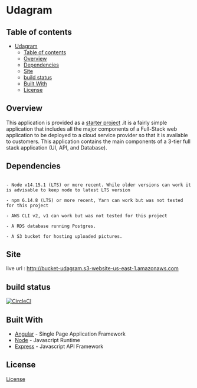 # Udagram

## Table of contents

- [Udagram](#udagram)
  - [Table of contents](#table-of-contents)
  - [Overview](#overview)
  - [Dependencies](#dependencies)
  - [Site](#site)
  - [build status](#build-status)
  - [Built With](#built-with)
  - [License](#license)

## Overview

This application is provided as a [starter project](https://github.com/udacity/nd0067-c4-deployment-process-project-starter) .it is a fairly simple application that includes all the major components of a Full-Stack web application to be deployed to a cloud service provider so that it is available to customers. This application contains the main components of a 3-tier full stack application (UI, API, and Database).

## Dependencies

```

- Node v14.15.1 (LTS) or more recent. While older versions can work it is advisable to keep node to latest LTS version

- npm 6.14.8 (LTS) or more recent, Yarn can work but was not tested for this project

- AWS CLI v2, v1 can work but was not tested for this project

- A RDS database running Postgres.

- A S3 bucket for hosting uploaded pictures.

```

## Site

live url : <http://bucket-udagram.s3-website-us-east-1.amazonaws.com>

## build status

[![CircleCI](https://circleci.com/gh/Elbassel511/hosting-full-stack-app-udacity/tree/master.svg?style=svg&circle-token=2024127671f542f7d2659199e559ee069519abc6)](https://circleci.com/gh/Elbassel511/hosting-full-stack-app-udacity/tree/master)

## Built With

- [Angular](https://angular.io/) - Single Page Application Framework
- [Node](https://nodejs.org) - Javascript Runtime
- [Express](https://expressjs.com/) - Javascript API Framework

## License

[License](LICENSE.txt)
